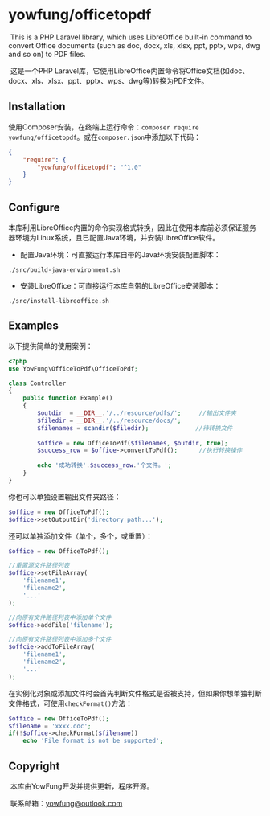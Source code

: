 # yowfung/officetopdf

​	This is a PHP Laravel library, which uses LibreOffice built-in command to convert Office documents (such as doc, docx, xls, xlsx, ppt, pptx, wps, dwg and so on) to PDF files.

​	这是一个PHP Laravel库，它使用LibreOffice内置命令将Office文档(如doc、docx、xls、xlsx、ppt、pptx、wps、dwg等)转换为PDF文件。


## Installation

​	使用Composer安装，在终端上运行命令：`composer require yowfung/officetopdf`。或在`composer.json`中添加以下代码：

```json
{
    "require": {
        "yowfung/officetopdf": "^1.0"
    }
}
```

## Configure

​	本库利用LibreOffice内置的命令实现格式转换，因此在使用本库前必须保证服务器环境为Linux系统，且已配置Java环境，并安装LibreOffice软件。

- 配置Java环境：可直接运行本库自带的Java环境安装配置脚本：

```shell
./src/build-java-environment.sh
```

- 安装LibreOffice：可直接运行本库自带的LibreOffice安装脚本：

```shell
./src/install-libreoffice.sh
```


## Examples

以下提供简单的使用案例：

```php
<?php
use YowFung\OfficeToPdf\OfficeToPdf;

class Controller
{
  	public function Example() 
    {
  		$outdir  = __DIR__.'/../resource/pdfs/';	 //输出文件夹
  		$filedir = __DIR__.'/../resource/docs/';
  		$filenames = scandir($filedir);				//待转换文件
  	
  		$office = new OfficeToPdf($filenames, $outdir, true);
  		$success_row = $office->convertToPdf();		 //执行转换操作
  	
  		echo '成功转换'.$success_row.'个文件。';
    }
}
```

你也可以单独设置输出文件夹路径：

```php
$office = new OfficeToPdf();
$office->setOutputDir('directory path...');
```

还可以单独添加文件（单个，多个，或重置）：

```php
$office = new OfficeToPdf();

//重置源文件路径列表
$office->setFileArray(
	'filename1',
  	'filename2',
  	'...'
);

//向原有文件路径列表中添加单个文件
$office->addFile('filename');

//向原有文件路径列表中添加多个文件
$offcie->addToFileArray(
	'filename1',
  	'filename2',
  	'...'
);
```

在实例化对象或添加文件时会首先判断文件格式是否被支持，但如果你想单独判断文件格式，可使用`checkFormat()`方法：

```php
$office = new OfficeToPdf();
$filename = 'xxxx.doc';
if(!$office->checkFormat($filename))
  	echo 'File format is not be supported';
```

## Copyright

​	本库由YowFung开发并提供更新，程序开源。

​	联系邮箱：yowfung@outlook.com